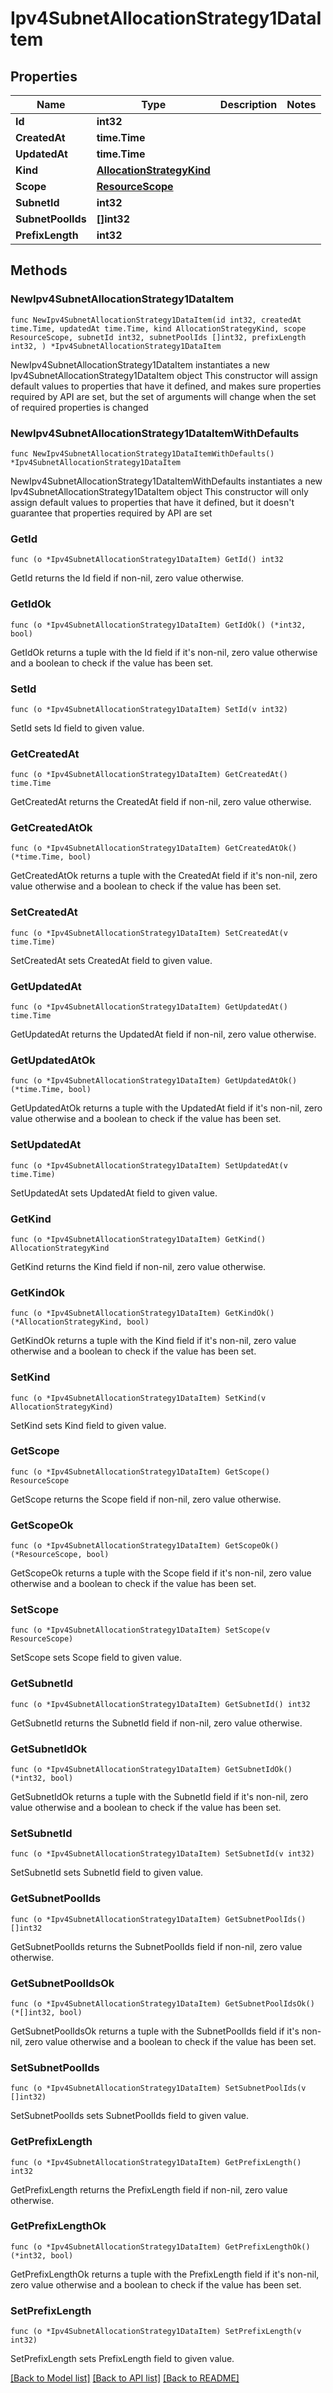 # Ipv4SubnetAllocationStrategy1DataItem

## Properties

Name | Type | Description | Notes
------------ | ------------- | ------------- | -------------
**Id** | **int32** |  | 
**CreatedAt** | **time.Time** |  | 
**UpdatedAt** | **time.Time** |  | 
**Kind** | [**AllocationStrategyKind**](AllocationStrategyKind.md) |  | 
**Scope** | [**ResourceScope**](ResourceScope.md) |  | 
**SubnetId** | **int32** |  | 
**SubnetPoolIds** | **[]int32** |  | 
**PrefixLength** | **int32** |  | 

## Methods

### NewIpv4SubnetAllocationStrategy1DataItem

`func NewIpv4SubnetAllocationStrategy1DataItem(id int32, createdAt time.Time, updatedAt time.Time, kind AllocationStrategyKind, scope ResourceScope, subnetId int32, subnetPoolIds []int32, prefixLength int32, ) *Ipv4SubnetAllocationStrategy1DataItem`

NewIpv4SubnetAllocationStrategy1DataItem instantiates a new Ipv4SubnetAllocationStrategy1DataItem object
This constructor will assign default values to properties that have it defined,
and makes sure properties required by API are set, but the set of arguments
will change when the set of required properties is changed

### NewIpv4SubnetAllocationStrategy1DataItemWithDefaults

`func NewIpv4SubnetAllocationStrategy1DataItemWithDefaults() *Ipv4SubnetAllocationStrategy1DataItem`

NewIpv4SubnetAllocationStrategy1DataItemWithDefaults instantiates a new Ipv4SubnetAllocationStrategy1DataItem object
This constructor will only assign default values to properties that have it defined,
but it doesn't guarantee that properties required by API are set

### GetId

`func (o *Ipv4SubnetAllocationStrategy1DataItem) GetId() int32`

GetId returns the Id field if non-nil, zero value otherwise.

### GetIdOk

`func (o *Ipv4SubnetAllocationStrategy1DataItem) GetIdOk() (*int32, bool)`

GetIdOk returns a tuple with the Id field if it's non-nil, zero value otherwise
and a boolean to check if the value has been set.

### SetId

`func (o *Ipv4SubnetAllocationStrategy1DataItem) SetId(v int32)`

SetId sets Id field to given value.


### GetCreatedAt

`func (o *Ipv4SubnetAllocationStrategy1DataItem) GetCreatedAt() time.Time`

GetCreatedAt returns the CreatedAt field if non-nil, zero value otherwise.

### GetCreatedAtOk

`func (o *Ipv4SubnetAllocationStrategy1DataItem) GetCreatedAtOk() (*time.Time, bool)`

GetCreatedAtOk returns a tuple with the CreatedAt field if it's non-nil, zero value otherwise
and a boolean to check if the value has been set.

### SetCreatedAt

`func (o *Ipv4SubnetAllocationStrategy1DataItem) SetCreatedAt(v time.Time)`

SetCreatedAt sets CreatedAt field to given value.


### GetUpdatedAt

`func (o *Ipv4SubnetAllocationStrategy1DataItem) GetUpdatedAt() time.Time`

GetUpdatedAt returns the UpdatedAt field if non-nil, zero value otherwise.

### GetUpdatedAtOk

`func (o *Ipv4SubnetAllocationStrategy1DataItem) GetUpdatedAtOk() (*time.Time, bool)`

GetUpdatedAtOk returns a tuple with the UpdatedAt field if it's non-nil, zero value otherwise
and a boolean to check if the value has been set.

### SetUpdatedAt

`func (o *Ipv4SubnetAllocationStrategy1DataItem) SetUpdatedAt(v time.Time)`

SetUpdatedAt sets UpdatedAt field to given value.


### GetKind

`func (o *Ipv4SubnetAllocationStrategy1DataItem) GetKind() AllocationStrategyKind`

GetKind returns the Kind field if non-nil, zero value otherwise.

### GetKindOk

`func (o *Ipv4SubnetAllocationStrategy1DataItem) GetKindOk() (*AllocationStrategyKind, bool)`

GetKindOk returns a tuple with the Kind field if it's non-nil, zero value otherwise
and a boolean to check if the value has been set.

### SetKind

`func (o *Ipv4SubnetAllocationStrategy1DataItem) SetKind(v AllocationStrategyKind)`

SetKind sets Kind field to given value.


### GetScope

`func (o *Ipv4SubnetAllocationStrategy1DataItem) GetScope() ResourceScope`

GetScope returns the Scope field if non-nil, zero value otherwise.

### GetScopeOk

`func (o *Ipv4SubnetAllocationStrategy1DataItem) GetScopeOk() (*ResourceScope, bool)`

GetScopeOk returns a tuple with the Scope field if it's non-nil, zero value otherwise
and a boolean to check if the value has been set.

### SetScope

`func (o *Ipv4SubnetAllocationStrategy1DataItem) SetScope(v ResourceScope)`

SetScope sets Scope field to given value.


### GetSubnetId

`func (o *Ipv4SubnetAllocationStrategy1DataItem) GetSubnetId() int32`

GetSubnetId returns the SubnetId field if non-nil, zero value otherwise.

### GetSubnetIdOk

`func (o *Ipv4SubnetAllocationStrategy1DataItem) GetSubnetIdOk() (*int32, bool)`

GetSubnetIdOk returns a tuple with the SubnetId field if it's non-nil, zero value otherwise
and a boolean to check if the value has been set.

### SetSubnetId

`func (o *Ipv4SubnetAllocationStrategy1DataItem) SetSubnetId(v int32)`

SetSubnetId sets SubnetId field to given value.


### GetSubnetPoolIds

`func (o *Ipv4SubnetAllocationStrategy1DataItem) GetSubnetPoolIds() []int32`

GetSubnetPoolIds returns the SubnetPoolIds field if non-nil, zero value otherwise.

### GetSubnetPoolIdsOk

`func (o *Ipv4SubnetAllocationStrategy1DataItem) GetSubnetPoolIdsOk() (*[]int32, bool)`

GetSubnetPoolIdsOk returns a tuple with the SubnetPoolIds field if it's non-nil, zero value otherwise
and a boolean to check if the value has been set.

### SetSubnetPoolIds

`func (o *Ipv4SubnetAllocationStrategy1DataItem) SetSubnetPoolIds(v []int32)`

SetSubnetPoolIds sets SubnetPoolIds field to given value.


### GetPrefixLength

`func (o *Ipv4SubnetAllocationStrategy1DataItem) GetPrefixLength() int32`

GetPrefixLength returns the PrefixLength field if non-nil, zero value otherwise.

### GetPrefixLengthOk

`func (o *Ipv4SubnetAllocationStrategy1DataItem) GetPrefixLengthOk() (*int32, bool)`

GetPrefixLengthOk returns a tuple with the PrefixLength field if it's non-nil, zero value otherwise
and a boolean to check if the value has been set.

### SetPrefixLength

`func (o *Ipv4SubnetAllocationStrategy1DataItem) SetPrefixLength(v int32)`

SetPrefixLength sets PrefixLength field to given value.



[[Back to Model list]](../README.md#documentation-for-models) [[Back to API list]](../README.md#documentation-for-api-endpoints) [[Back to README]](../README.md)


